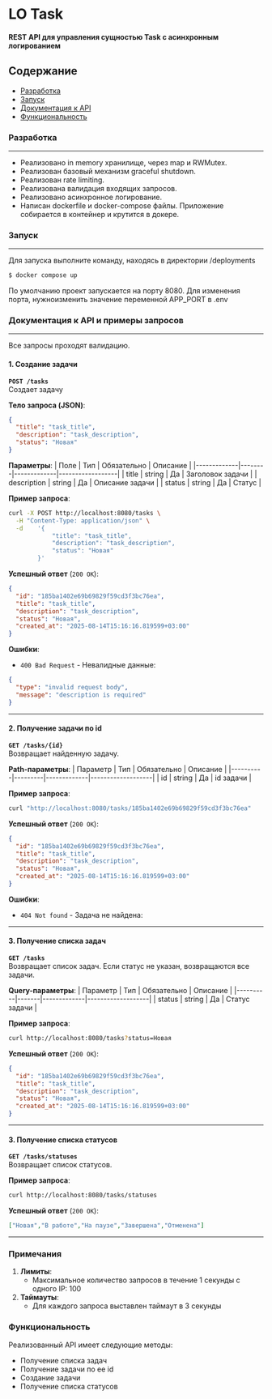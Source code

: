# LO Task
#### REST API для управления сущностью Task с асинхронным логированием

## Содержание
- [Разработка](#разработка)
- [Запуск](#запуск)
- [Документация к API](#документация-к-api-и-примеры-запросов)
- [Функциональность](#функциональность)

### Разработка
---
- Реализовано in memory хранилище, через map и RWMutex.
- Реализован базовый механизм graceful shutdown.
- Реализован rate limiting.
- Реализована валидация входящих запросов.
- Реализовано асинхронное логирование.
- Написан dockerfile и docker-compose файлы. Приложение собирается в контейнер и крутится в докере.

### Запуск
---
Для запуска выполните команду, находясь в директории /deployments
```sh
$ docker compose up
```

По умолчанию проект запускается на порту 8080. Для изменения порта, нужноизменить значение переменной APP_PORT в .env

### Документация к API и примеры запросов
---

Все запросы проходят валидацию. 

#### 1. **Создание задачи**  
**`POST /tasks`**  
Создает задачу

**Тело запроса (JSON)**:
```json
{
  "title": "task_title",
  "description": "task_description",
  "status": "Новая"
}
```

**Параметры**:
| Поле        | Тип    | Обязательно | Описание         |
|-------------|--------|-------------|------------------|
|    title    | string | Да          | Заголовок задачи |
| description | string | Да          |  Описание задачи |
|    status   | string | Да          |      Статус      |

**Пример запроса**:
```bash
curl -X POST http://localhost:8080/tasks \
  -H "Content-Type: application/json" \
  -d    '{
            "title": "task_title",
            "description": "task_description",
            "status": "Новая"
        }'
```

**Успешный ответ** (`200 OK`):
```json
{
  "id": "185ba1402e69b69829f59cd3f3bc76ea",
  "title": "task_title",
  "description": "task_description",
  "status": "Новая",
  "created_at": "2025-08-14T15:16:16.819599+03:00"
}
```

**Ошибки**:
- `400 Bad Request` - Невалидные данные:
```json
{
  "type": "invalid request body",
  "message": "description is required"
}
```
---

#### 2. **Получение задачи по id**  
**`GET /tasks/{id}`**  
Возвращает найденную задачу.  

**Path-параметры**:
| Параметр | Тип     | Обязательно | Описание          |
|----------|---------|-------------|-------------------|
| id       | string  | Да          |  id задачи        |

**Пример запроса**:
```bash
curl "http://localhost:8080/tasks/185ba1402e69b69829f59cd3f3bc76ea"
```

**Успешный ответ** (`200 OK`):
```json
{
  "id": "185ba1402e69b69829f59cd3f3bc76ea",
  "title": "task_title",
  "description": "task_description",
  "status": "Новая",
  "created_at": "2025-08-14T15:16:16.819599+03:00"
}
```

**Ошибки**:
- `404 Not found` - Задача не найдена:
---

#### 3. **Получение списка задач**  
**`GET /tasks`**  
Возвращает список задач. Если статус не указан, возвращаются все задачи.

**Query-параметры**:
| Параметр | Тип   | Обязательно | Описание          |
|----------|-------|-------------|-------------------|
| status  | string  | Да          | Статус задачи    |

**Пример запроса**:
```bash
curl http://localhost:8080/tasks?status=Новая
```

**Успешный ответ** (`200 OK`):
```json
{
  "id": "185ba1402e69b69829f59cd3f3bc76ea",
  "title": "task_title",
  "description": "task_description",
  "status": "Новая",
  "created_at": "2025-08-14T15:16:16.819599+03:00"
}
```
---

#### 3. **Получение списка статусов**  
**`GET /tasks/statuses`**  
Возвращает список статусов.

**Пример запроса**:
```bash
curl http://localhost:8080/tasks/statuses
```

**Успешный ответ** (`200 OK`):
```json
["Новая","В работе","На паузе","Завершена","Отменена"]
```
---

### Примечания
1. **Лимиты**:  
   - Максимальное количество запросов в течение 1 секунды с одного IP: 100
2. **Таймауты**:
   - Для каждого запроса выставлен таймаут в 3 секунды

### Функциональность
Реализованный API имеет следующие методы:
- Получение списка задач
- Получение задачи по ее id
- Создание задачи
- Получение списка статусов